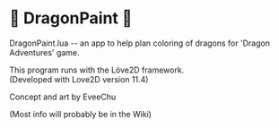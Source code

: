 # 🐉 DragonPaint 🐉 

DragonPaint.lua -- an app to help plan coloring of dragons for 'Dragon Adventures' game.  

This program runs with the Löve2D framework.  
(Developed with Love2D version 11.4) 

Concept and art by EveeChu  

(Most info will probably be in the Wiki)  
